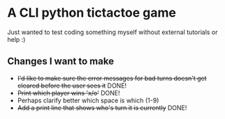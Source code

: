# A CLI python tictactoe game

Just wanted to test coding something myself without external tutorials or help :)

## Changes I want to make

- ~~I'd like to make sure the error messages for bad turns doesn't get cleared before the user sees it~~ DONE!
- ~~Print which player wins 'x/o'~~ DONE!
- Perhaps clarify better which space is which (1-9)
- ~~Add a print line that shows who's turn it is currently~~ DONE!
